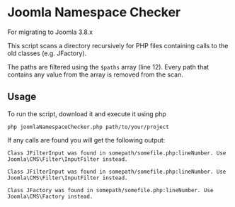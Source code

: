 # Joomla Namespace Checker
For migrating to Joomla 3.8.x

This script scans a directory recursively for PHP files containing calls to the old classes (e.g. JFactory).

The paths are filtered using the `$paths` array (line 12).
Every path that contains any value from the array is removed from the scan.

## Usage
To run the script, download it and execute it using php
```
php joomlaNamespaceChecker.php path/to/your/project
```

If any calls are found you will get the following output:
```
Class JFilterInput was found in somepath/somefile.php:lineNumber. Use Joomla\CMS\Filter\InputFilter instead.

Class JFilterInput was found in somepath/somefile.php:lineNumber. Use Joomla\CMS\Filter\InputFilter instead.

Class JFactory was found in somepath/somefile.php:lineNumber. Use Joomla\CMS\Factory instead.
```